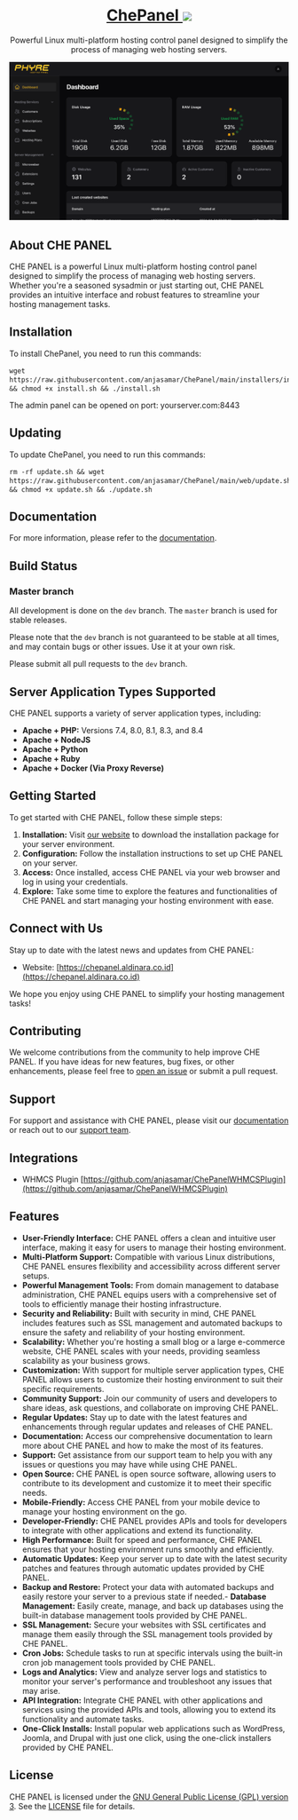 <h1 align="center">
 <a href="https://chepanel.aldinara.co.id">ChePanel
  <picture>
    <source media="(prefers-color-scheme: dark)" srcset="https://chepanel.aldinara.co.id/che-logo.svg"/>
    <img height="69" src="https://chepanel.aldinara.co.id/che-logo.svg"/>
  </picture>
 </a>
 <br />
</h1>
<p align="center">
 Powerful Linux multi-platform hosting control panel designed to simplify the process of managing web hosting servers. 
</p>

![Che Panel - Dashboard](screenshots/dashboard.png)

## About CHE PANEL

CHE PANEL is a powerful Linux multi-platform hosting control panel designed to simplify the process of managing web hosting servers. Whether you're a seasoned sysadmin or just starting out, CHE PANEL provides an intuitive interface and robust features to streamline your hosting management tasks.

## Installation

To install ChePanel, you need to run this commands:

```
wget https://raw.githubusercontent.com/anjasamar/ChePanel/main/installers/install.sh && chmod +x install.sh && ./install.sh
```

The admin panel can be opened on port: yourserver.com:8443

## Updating

To update ChePanel, you need to run this commands:

```
rm -rf update.sh && wget https://raw.githubusercontent.com/anjasamar/ChePanel/main/web/update.sh && chmod +x update.sh && ./update.sh
```

## Documentation

For more information, please refer to the [documentation](https://docs.chepanel.aldinara.co.id/introduction/getting-started.html).

## Build Status

### Master branch

All development is done on the `dev` branch. The `master` branch is used for stable releases.

Please note that the `dev` branch is not guaranteed to be stable at all times, and may contain bugs or other issues. Use it at your own risk.

Please submit all pull requests to the `dev` branch.

## Server Application Types Supported

CHE PANEL supports a variety of server application types, including:

- **Apache + PHP:** Versions 7.4, 8.0, 8.1, 8.3, and 8.4
- **Apache + NodeJS**
- **Apache + Python**
- **Apache + Ruby**
- **Apache + Docker (Via Proxy Reverse)**

## Getting Started

To get started with CHE PANEL, follow these simple steps:

1. **Installation:** Visit [our website](https://chepanel.aldinara.co.id) to download the installation package for your server environment.
2. **Configuration:** Follow the installation instructions to set up CHE PANEL on your server.
3. **Access:** Once installed, access CHE PANEL via your web browser and log in using your credentials.
4. **Explore:** Take some time to explore the features and functionalities of CHE PANEL and start managing your hosting environment with ease.

## Connect with Us

Stay up to date with the latest news and updates from CHE PANEL:

- Website: [https://chepanel.aldinara.co.id](https://chepanel.aldinara.co.id)

We hope you enjoy using CHE PANEL to simplify your hosting management tasks!

## Contributing

We welcome contributions from the community to help improve CHE PANEL. If you have ideas for new features, bug fixes, or other enhancements, please feel free to [open an issue](https://github.com/anjasamar/ChePanel/issues) or submit a pull request.

## Support

For support and assistance with CHE PANEL, please visit our [documentation](https://chepanel.aldinara.co.id/docs) or reach out to our [support team](mailto:support@chepanel.aldinara.co.id).

## Integrations

- WHMCS Plugin
  [https://github.com/anjasamar/ChePanelWHMCSPlugin](https://github.com/anjasamar/ChePanelWHMCSPlugin)

## Features

- **User-Friendly Interface:** CHE PANEL offers a clean and intuitive user interface, making it easy for users to manage their hosting environment.
- **Multi-Platform Support:** Compatible with various Linux distributions, CHE PANEL ensures flexibility and accessibility across different server setups.
- **Powerful Management Tools:** From domain management to database administration, CHE PANEL equips users with a comprehensive set of tools to efficiently manage their hosting infrastructure.
- **Security and Reliability:** Built with security in mind, CHE PANEL includes features such as SSL management and automated backups to ensure the safety and reliability of your hosting environment.
- **Scalability:** Whether you're hosting a small blog or a large e-commerce website, CHE PANEL scales with your needs, providing seamless scalability as your business grows.
- **Customization:** With support for multiple server application types, CHE PANEL allows users to customize their hosting environment to suit their specific requirements.
- **Community Support:** Join our community of users and developers to share ideas, ask questions, and collaborate on improving CHE PANEL.
- **Regular Updates:** Stay up to date with the latest features and enhancements through regular updates and releases of CHE PANEL.
- **Documentation:** Access our comprehensive documentation to learn more about CHE PANEL and how to make the most of its features.
- **Support:** Get assistance from our support team to help you with any issues or questions you may have while using CHE PANEL.
- **Open Source:** CHE PANEL is open source software, allowing users to contribute to its development and customize it to meet their specific needs.
- **Mobile-Friendly:** Access CHE PANEL from your mobile device to manage your hosting environment on the go.
- **Developer-Friendly:** CHE PANEL provides APIs and tools for developers to integrate with other applications and extend its functionality.
- **High Performance:** Built for speed and performance, CHE PANEL ensures that your hosting environment runs smoothly and efficiently.
- **Automatic Updates:** Keep your server up to date with the latest security patches and features through automatic updates provided by CHE PANEL.
- **Backup and Restore:** Protect your data with automated backups and easily restore your server to a previous state if needed.- **Database Management:** Easily create, manage, and back up databases using the built-in database management tools provided by CHE PANEL.
- **SSL Management:** Secure your websites with SSL certificates and manage them easily through the SSL management tools provided by CHE PANEL.
- **Cron Jobs:** Schedule tasks to run at specific intervals using the built-in cron job management tools provided by CHE PANEL.
- **Logs and Analytics:** View and analyze server logs and statistics to monitor your server's performance and troubleshoot any issues that may arise.
- **API Integration:** Integrate CHE PANEL with other applications and services using the provided APIs and tools, allowing you to extend its functionality and automate tasks.
- **One-Click Installs:** Install popular web applications such as WordPress, Joomla, and Drupal with just one click, using the one-click installers provided by CHE PANEL.

## License

CHE PANEL is licensed under the [GNU General Public License (GPL) version 3](https://www.gnu.org/licenses/gpl-3.0.en.html). See the [LICENSE](LICENSE) file for details.
